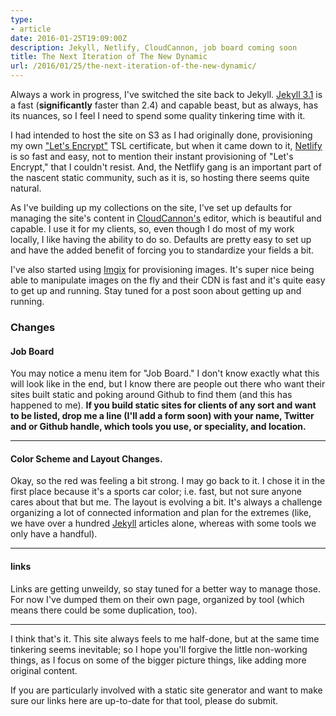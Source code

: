 ```yaml
---
type:
- article
date: 2016-01-25T19:09:00Z
description: Jekyll, Netlify, CloudCannon, job board coming soon
title: The Next Iteration of The New Dynamic
url: /2016/01/25/the-next-iteration-of-the-new-dynamic/
---
```


Always a work in progress, I've switched the site back to Jekyll. [Jekyll 3.1](http://jekyllrb.com/news/2016/01/24/jekyll-3-1-0-released/) is a fast (**significantly** faster than 2.4) and capable beast, but as always, has its nuances, so I feel I need to spend some quality tinkering time with it.

I had intended to host the site on S3 as I had originally done, provisioning my own ["Let's Encrypt"](https://letsencrypt.org/) TSL certificate, but when it came down to it, [Netlify](https://www.netlify.com/) is so fast and easy, not to mention their instant provisioning of "Let's Encrypt," that I couldn't resist. And, the Netflify gang is an important part of the nascent static community, such as it is, so hosting there seems quite natural.

As I've building up my collections on the site, I've set up defaults for managing the site's content in [CloudCannon's](http://cloudcannon.com/) editor, which is beautiful and capable. I use it for my clients, so, even though I do most of my work locally, I like having the ability to do so. Defaults are pretty easy to set up and have the added benefit of forcing you to standardize your fields a bit.

I've also started using [Imgix](https://www.imgix.com/) for provisioning images. It's super nice being able to manipulate images on the fly and their CDN is fast and it's quite easy to get up and running. Stay tuned for a post soon about getting up and running.


### Changes

#### Job Board

You may notice a menu item for "Job Board." I don't know exactly  what this will look like in the end, but I know there are people out there who want their sites built static and poking around Github to find them (and this has happened to me). **If you build static sites for clients of any sort and want to be listed, drop me a line (I'll add a form soon) with your name, Twitter and or Github handle, which tools you use, or speciality, and location.**

---

#### Color Scheme and Layout Changes.

Okay, so the red was feeling a bit strong. I may go back to it. I chose it in the first place because it's a sports car color; i.e. fast, but not sure anyone cares about that but me. The layout is evolving a bit. It's always a challenge organizing a lot of connected information and plan for the extremes (like, we have over a hundred [Jekyll](/tool/jekyll/) articles alone, whereas with some tools we only have a handful).

---

#### links

Links are getting unweildy, so stay tuned for a better way to manage those. For now I've dumped them on their own page, organized by tool (which means there could be some duplication, too).

---

I think that's it. This site always feels to me half-done, but at the same time tinkering seems inevitable; so I hope you'll forgive the little non-working things, as I focus on some of the bigger picture things, like adding more original content.

If you are particularly involved with a static site generator and want to make sure our links here are up-to-date for that tool, please do submit.